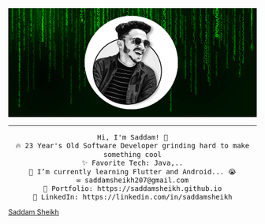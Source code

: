 
<img src="images/profile2.png"/>
 <hr></hr>
<p align="center">
  <samp>
Hi, I'm Saddam! 👋<br>
🔥 23 Year's Old Software Developer grinding hard to make something cool<br>
✨ Favorite Tech: Java,..<br>
📓 I’m currently learning Flutter and Android... 😭<br>
✉️ saddamsheikh207@gmail.com<br>
🎨 Portfolio: https://saddamsheikh.github.io<br>
💼 LinkedIn: https://linkedin.com/in/saddamsheikh
</samp><br>
<div class="badge-base LI-profile-badge" data-locale="en_US" data-size="medium" data-theme="dark" data-type="VERTICAL" data-vanity="saddamsheikh" data-version="v1"><a class="badge-base__link LI-simple-link" href="https://in.linkedin.com/in/saddamsheikh?trk=profile-badge">Saddam Sheikh</a></div>
              </p>

